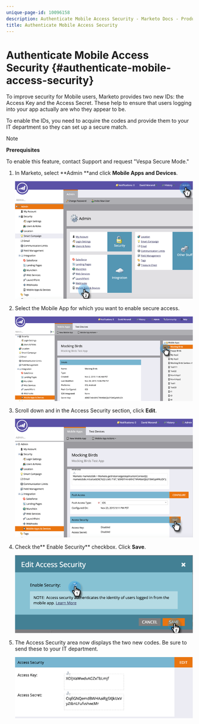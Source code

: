 ```yaml
---
unique-page-id: 10096158
description: Authenticate Mobile Access Security - Marketo Docs - Product Documentation
title: Authenticate Mobile Access Security
---
```


# Authenticate Mobile Access Security {#authenticate-mobile-access-security}

To improve security for Mobile users, Marketo provides two new IDs: the Access Key and the Access Secret. These help to ensure that users logging into your app actually are who they appear to be.

To enable the IDs, you need to acquire the codes and provide them to your IT department so they can set up a secure match.

>[!NOTE]
>
>**Prerequisites**
>
>To enable this feature, contact Support and request "Vespa Secure Mode."

1. In Marketo, select **Admin **and click **Mobile Apps and Devices**.

   ![](assets/image2015-12-1-14-3a36-3a30.png)

1. Select the Mobile App for which you want to enable secure access.

   ![](assets/image2015-12-2-10-3a18-3a6.png)

1. Scroll down and in the Access Security section, click **Edit**.

   ![](assets/image2015-12-1-14-3a41-3a37.png)

1. Check the** Enable Security** checkbox. Click **Save**.

   ![](assets/image2015-12-1-14-3a54-3a0.png)

1. The Access Security area now displays the two new codes. Be sure to send these to your IT department.

   ![](assets/image2015-12-1-14-3a57-3a34.png)

